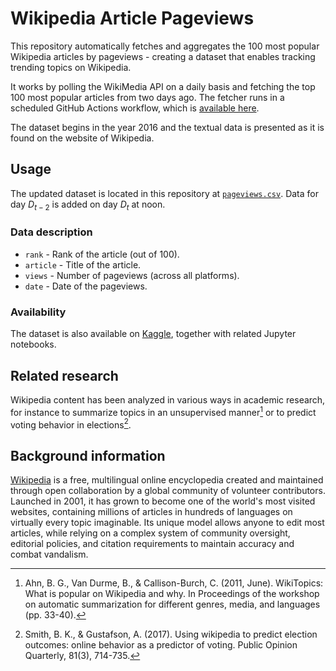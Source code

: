 # Wikipedia Article Pageviews
This repository automatically fetches and aggregates the 100 most popular Wikipedia articles by pageviews - creating a dataset that enables tracking trending topics on Wikipedia.

It works by polling the WikiMedia API on a daily basis and fetching the top 100 most popular articles from two days ago. 
The fetcher runs in a scheduled GitHub Actions workflow, which is [available here](https://github.com/vtasca/wikipedia-pageviews/actions/workflows/main.yml).

The dataset begins in the year 2016 and the textual data is presented as it is found on the website of Wikipedia.

## Usage
The updated dataset is located in this repository at [`pageviews.csv`](https://github.com/vtasca/wikipedia-pageviews/blob/master/pageviews.csv). Data for day $D_{t-2}$ is added on day $D_t$ at noon.

### Data description
- `rank` - Rank of the article (out of 100).
- `article` - Title of the article.
- `views` - Number of pageviews (across all platforms).
- `date` - Date of the pageviews.

### Availability
The dataset is also available on [Kaggle](https://www.kaggle.com/datasets/vladtasca/wikipedia-pageviews), together with related Jupyter notebooks.

## Related research
Wikipedia content has been analyzed in various ways in academic research, for instance to summarize topics in an unsupervised manner[^1] or to predict voting behavior in elections[^2].
[^1]: Ahn, B. G., Van Durme, B., & Callison-Burch, C. (2011, June). WikiTopics: What is popular on Wikipedia and why. In Proceedings of the workshop on automatic summarization for different genres, media, and languages (pp. 33-40).
[^2]: Smith, B. K., & Gustafson, A. (2017). Using wikipedia to predict election outcomes: online behavior as a predictor of voting. Public Opinion Quarterly, 81(3), 714-735.

## Background information
[Wikipedia](https://www.wikipedia.org) is a free, multilingual online encyclopedia created and maintained through open collaboration by a global community of volunteer contributors. Launched in 2001, it has grown to become one of the world's most visited websites, containing millions of articles in hundreds of languages on virtually every topic imaginable. Its unique model allows anyone to edit most articles, while relying on a complex system of community oversight, editorial policies, and citation requirements to maintain accuracy and combat vandalism.
